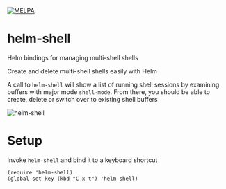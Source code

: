[![MELPA](http://melpa.org/packages/helm-shell-badge.svg)](http://melpa.org/#/helm-shell)

# helm-shell
Helm bindings for managing multi-shell shells

Create and delete multi-shell shells easily with Helm

A call to `helm-shell` will show a list of running shell sessions
by examining buffers with major mode `shell-mode`.  From there, you
should be able to create, delete or switch over to existing
shell buffers

![helm-shell](mt.gif)

# Setup
Invoke `helm-shell` and bind it to a keyboard shortcut

```
(require 'helm-shell)
(global-set-key (kbd "C-x t") 'helm-shell)
```

